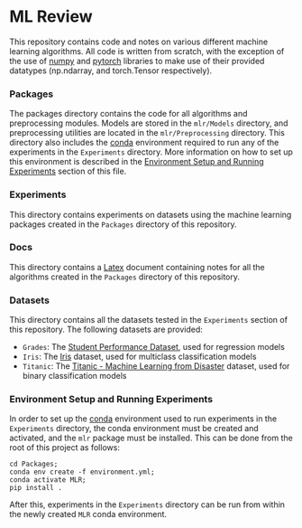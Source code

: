 # ML Review
This repository contains code and notes on various different machine learning algorithms. All code is written from scratch, with the exception of the use of [numpy][1] and [pytorch][2] libraries to make use of their provided datatypes (np.ndarray, and torch.Tensor respectively).

### Packages
The packages directory contains the code for all algorithms and preprocessing modules. Models are stored in the `mlr/Models` directory, and preprocessing utilities are located in the `mlr/Preprocessing` directory. This directory also includes the [conda][3] environment required to run any of the experiments in the `Experiments` directory. More information on how to set up this environment is described in the [Environment Setup and Running Experiments][4] section of this file.

### Experiments
This directory contains experiments on datasets using the machine learning packages created in the `Packages` directory of this repository.

### Docs
This directory contains a [Latex][5] document containing notes for all the algorithms created in the `Packages` directory of this repository.

### Datasets
This directory contains all the datasets tested in the `Experiments` section of this repository. The following datasets are provided:
- `Grades`: The [Student Performance Dataset][6], used for regression models
- `Iris`: The [Iris][7] dataset, used for multiclass classification models
- `Titanic`: The [Titanic - Machine Learning from Disaster][8] dataset, used for binary classification models

### Environment Setup and Running Experiments
In order to set up the [conda][3] environment used to run experiments in the `Experiments` directory, the conda environment must be created and activated, and the `mlr` package must be installed. This can be done from the root of this project as follows:
```
cd Packages;
conda env create -f environment.yml;
conda activate MLR;
pip install .
```
After this, experiments in the `Experiments` directory can be run from within the newly created `MLR` conda environment.

[1]: https://numpy.org/
[2]: https://pytorch.org/
[3]: https://docs.conda.io/en/latest/
[4]: (#environment-setup)
[5]: https://www.latex-project.org/
[6]: https://archive.ics.uci.edu/ml/datasets/student+performance
[7]: https://archive.ics.uci.edu/ml/datasets/iris
[8]: https://www.kaggle.com/c/titanic

